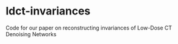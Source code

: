 # ldct-invariances
Code for our paper on reconstructing invariances of Low-Dose CT Denoising Networks
